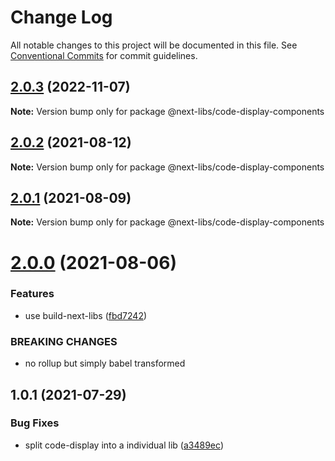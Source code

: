 # Change Log

All notable changes to this project will be documented in this file.
See [Conventional Commits](https://conventionalcommits.org) for commit guidelines.

## [2.0.3](https://github.com/easyops-cn/next-libs/compare/@next-libs/code-display-components@2.0.2...@next-libs/code-display-components@2.0.3) (2022-11-07)

**Note:** Version bump only for package @next-libs/code-display-components





## [2.0.2](https://github.com/easyops-cn/next-libs/compare/@next-libs/code-display-components@2.0.1...@next-libs/code-display-components@2.0.2) (2021-08-12)

**Note:** Version bump only for package @next-libs/code-display-components





## [2.0.1](https://github.com/easyops-cn/next-libs/compare/@next-libs/code-display-components@2.0.0...@next-libs/code-display-components@2.0.1) (2021-08-09)

**Note:** Version bump only for package @next-libs/code-display-components

# [2.0.0](https://github.com/easyops-cn/next-libs/compare/@next-libs/code-display-components@1.0.1...@next-libs/code-display-components@2.0.0) (2021-08-06)

### Features

- use build-next-libs ([fbd7242](https://github.com/easyops-cn/next-libs/commit/fbd724251174363ac27974b1804ee5d56d6e3d7c))

### BREAKING CHANGES

- no rollup but simply babel transformed

## 1.0.1 (2021-07-29)

### Bug Fixes

- split code-display into a individual lib ([a3489ec](https://github.com/easyops-cn/next-libs/commit/a3489ec913530667974ae8bc434d86e35f41903c))
